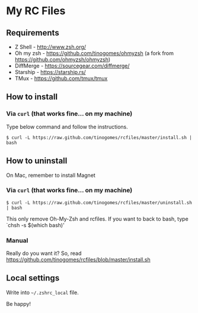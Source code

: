 # My RC Files

## Requirements

* Z Shell - http://www.zsh.org/
* Oh my zsh - https://github.com/tinogomes/ohmyzsh (a fork from https://github.com/ohmyzsh/ohmyzsh)
* DiffMerge - https://sourcegear.com/diffmerge/
* Starship - https://starship.rs/
* TMux - https://github.com/tmux/tmux

## How to install

### Via `curl` (that works fine... on my machine)

Type below command and follow the instructions.

    $ curl -L https://raw.github.com/tinogomes/rcfiles/master/install.sh | bash

## How to uninstall

On Mac, remember to install Magnet

### Via `curl` (that works fine... on my machine)

    $ curl -L https://raw.github.com/tinogomes/rcfiles/master/uninstall.sh | bash

This only remove Oh-My-Zsh and rcfiles. If you want to back to bash, type `chsh -s $(which bash)'

### Manual

Really do you want it? So, read <https://github.com/tinogomes/rcfiles/blob/master/install.sh>

## Local settings

Write into ```~/.zshrc_local``` file.

Be happy!
